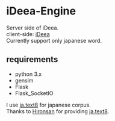 # iDeea-Engine
Server side of iDeea.  
client-side: [iDeea](https://github.com/gentom/iDeea)   
Currently support only japanese word.  

## requirements
* python 3.x  
* gensim  
* Flask  
* Flask_SocketIO  
    
      
I use [ja.text8](https://github.com/Hironsan/ja.text8.git) for japanese corpus.  
Thanks to [Hironsan](https://github.com/Hironsan) for providing [ja.text8](https://github.com/Hironsan/ja.text8.git).
